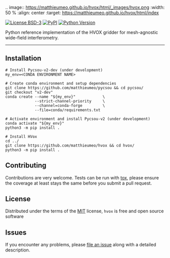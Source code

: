 .. image:: https://matthieumeo.github.io/hvox/html/_images/hvox.png
  :width: 50 %
  :align: center
  :target: https://matthieumeo.github.io/hvox/html/index

[![License BSD-3](https://img.shields.io/pypi/l/hvox.svg?color=green)](https://github.com/matthieumeo/hvox/raw/main/LICENSE)
[![PyPI](https://img.shields.io/pypi/v/hvox.svg?color=green)](https://pypi.org/project/hvox)
[![Python Version](https://img.shields.io/pypi/pyversions/hvox.svg?color=green)](https://python.org)

Python reference implementation of the HVOX gridder for mesh-agnostic wide-field interferometry.

----------------------------------

## Installation

    # Install Pycsou-v2-dev (under development)
    my_env=<CONDA ENVIRONMENT NAME>
    
    # Create conda environment and setup dependencies 
    git clone https://github.com/matthieumeo/pycsou && cd pycsou/
    git checkout "v2-dev"
    conda create --name "${my_env}"            \
                 --strict-channel-priority     \
                 --channel=conda-forge         \
                 --file=conda/requirements.txt
    
    # Activate environment and install Pycsou-v2 (under development) 
    conda activate "${my_env}"
    python3 -m pip install .
    
    # Install HVox 
    cd ../
    git clone https://github.com/matthieumeo/hvox && cd hvox/
    python3 -m pip install .


## Contributing

Contributions are very welcome. Tests can be run with [tox], please ensure
the coverage at least stays the same before you submit a pull request.

## License

Distributed under the terms of the [MIT] license,
`hvox` is free and open source software

## Issues

If you encounter any problems, please [file an issue] along with a detailed description.

[MIT]: http://opensource.org/licenses/MIT

[file an issue]: https://github.com/matthieumeo/hvox/issues

[tox]: https://tox.readthedocs.io/en/latest/
[pip]: https://pypi.org/project/pip/
[PyPI]: https://pypi.org/
